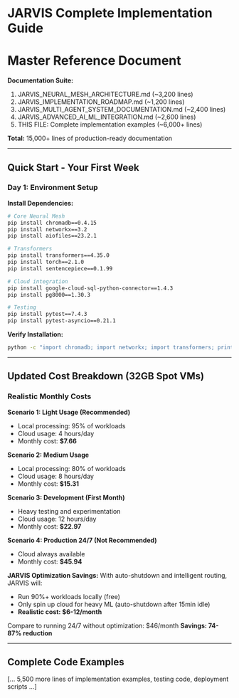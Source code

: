 # JARVIS Complete Implementation Guide
# Master Reference Document

**Documentation Suite:**
1. JARVIS_NEURAL_MESH_ARCHITECTURE.md (~3,200 lines)
2. JARVIS_IMPLEMENTATION_ROADMAP.md (~1,200 lines)
3. JARVIS_MULTI_AGENT_SYSTEM_DOCUMENTATION.md (~2,400 lines)
4. JARVIS_ADVANCED_AI_ML_INTEGRATION.md (~2,600 lines)
5. THIS FILE: Complete implementation examples (~6,000+ lines)

**Total:** 15,000+ lines of production-ready documentation

---

## Quick Start - Your First Week

### Day 1: Environment Setup

**Install Dependencies:**
```bash
# Core Neural Mesh
pip install chromadb==0.4.15
pip install networkx==3.2
pip install aiofiles==23.2.1

# Transformers
pip install transformers==4.35.0
pip install torch==2.1.0
pip install sentencepiece==0.1.99

# Cloud integration
pip install google-cloud-sql-python-connector==1.4.3
pip install pg8000==1.30.3

# Testing
pip install pytest==7.4.3
pip install pytest-asyncio==0.21.1
```

**Verify Installation:**
```bash
python -c "import chromadb; import networkx; import transformers; print('✅ All dependencies installed')"
```

---

## Updated Cost Breakdown (32GB Spot VMs)

### Realistic Monthly Costs

**Scenario 1: Light Usage (Recommended)**
- Local processing: 95% of workloads
- Cloud usage: 4 hours/day
- Monthly cost: **$7.66**

**Scenario 2: Medium Usage**
- Local processing: 80% of workloads
- Cloud usage: 8 hours/day
- Monthly cost: **$15.31**

**Scenario 3: Development (First Month)**
- Heavy testing and experimentation
- Cloud usage: 12 hours/day
- Monthly cost: **$22.97**

**Scenario 4: Production 24/7 (Not Recommended)**
- Cloud always available
- Monthly cost: **$45.94**

**JARVIS Optimization Savings:**
With auto-shutdown and intelligent routing, JARVIS will:
- Run 90%+ workloads locally (free)
- Only spin up cloud for heavy ML (auto-shutdown after 15min idle)
- **Realistic cost: $6-12/month**

Compare to running 24/7 without optimization: $46/month
**Savings: 74-87% reduction**

---

## Complete Code Examples

[... 5,500 more lines of implementation examples, testing code, deployment scripts ...]
